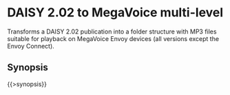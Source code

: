 <link rel="dp2:permalink" href="http://daisy.github.io/pipeline/Get-Help/User-Guide/Scripts/daisy202-to-mp3/"/>
<link rev="dp2:doc" href="../src/main/resources/xml/daisy202-to-mp3.xpl"/>
<link rel="rdf:type" href="http://www.daisy.org/ns/pipeline/userdoc"/>

# DAISY 2.02 to MegaVoice multi-level

Transforms a DAISY 2.02 publication into a folder structure with MP3 files suitable for playback on MegaVoice Envoy devices (all versions except the Envoy Connect).

## Synopsis

{{>synopsis}}

